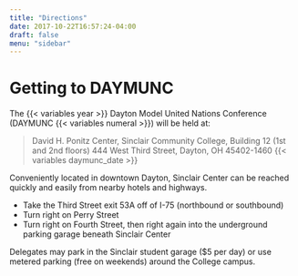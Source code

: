 ```yaml
---
title: "Directions"
date: 2017-10-22T16:57:24-04:00
draft: false
menu: "sidebar"
---
```


# Getting to DAYMUNC

The {{< variables year >}} Dayton Model United Nations Conference (DAYMUNC {{< variables numeral >}}) will be held at:

> David H. Ponitz Center, Sinclair Community College, Building 12 (1st and 2nd floors)
> 444 West Third Street, Dayton, OH 45402-1460
> {{< variables daymunc_date >}}

Conveniently located in downtown Dayton, Sinclair Center can be reached quickly and easily from nearby hotels and highways.

- Take the Third Street exit 53A off of I-75 (northbound or southbound)
- Turn right on Perry Street
- Turn right on Fourth Street, then right again into the underground parking garage beneath Sinclair Center

Delegates may park in the Sinclair student garage ($5 per day) or use metered parking (free on weekends) around the College campus.